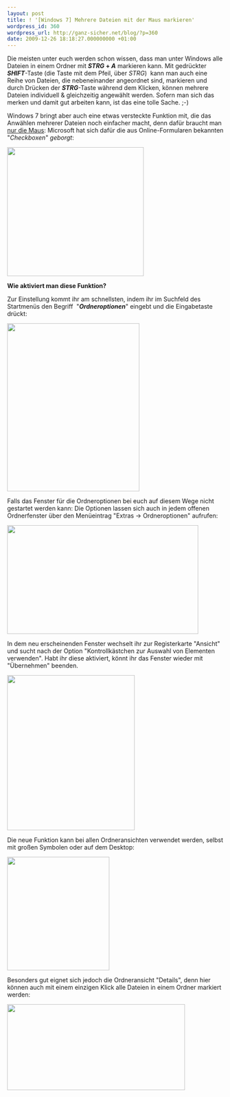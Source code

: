 ```yaml
---
layout: post
title: ! '[Windows 7] Mehrere Dateien mit der Maus markieren'
wordpress_id: 360
wordpress_url: http://ganz-sicher.net/blog/?p=360
date: 2009-12-26 18:18:27.000000000 +01:00
---
```

Die meisten unter euch werden schon wissen, dass man unter Windows alle Dateien in einem Ordner mit <em><strong>STRG</strong></em><strong> + </strong><em><strong>A</strong> </em>markieren kann. Mit gedrückter <strong><em>SHIFT</em></strong>-Taste (die Taste mit dem Pfeil, über <em>STRG</em>)  kann man auch eine Reihe von Dateien, die nebeneinander angeordnet sind, markieren und durch Drücken der <strong><em>STRG</em></strong>-Taste während dem Klicken, können mehrere Dateien individuell &amp; gleichzeitig angewählt werden. Sofern man sich das merken und damit gut arbeiten kann, ist das eine tolle Sache. ;-)

Windows 7 bringt aber auch eine etwas versteckte Funktion mit, die das Anwählen mehrerer Dateien noch einfacher macht, denn dafür braucht man <span style="text-decoration: underline;">nur die Maus</span>: Microsoft hat sich dafür die aus Online-Formularen bekannten "<em>Checkboxen</em>" <em>geborgt</em>:

<a class="borderimg" href="http://ganz-sicher.net/blog/wp-content/uploads/dateien-mit-der-maus-markieren.png"><img class="aligncenter size-full wp-image-361" title="dateien mit der maus markieren" src="http://ganz-sicher.net/blog/wp-content/uploads/dateien-mit-der-maus-markieren.png" alt="" width="318" height="300" /></a>

<!--more--><strong>Wie aktiviert man diese Funktion?
<span style="font-weight: normal;">Zur Einstellung kommt ihr am schnellsten, indem ihr im Suchfeld des Startmenüs den Begriff  "<em><strong>Ordneroptionen</strong></em>" eingebt und die Eingabetaste drückt:</span></strong>

<strong><span style="font-weight: normal;"><a class="borderimg" href="http://ganz-sicher.net/blog/wp-content/uploads/ordneroptionen-aufrufen.png"><img class="aligncenter size-full wp-image-362" title="ordneroptionen aufrufen" src="http://ganz-sicher.net/blog/wp-content/uploads/ordneroptionen-aufrufen.png" alt="" width="308" height="391" /></a>
</span></strong>

Falls das Fenster für die Ordneroptionen bei euch auf diesem Wege nicht gestartet werden kann: Die Optionen lassen sich auch in jedem offenen Ordnerfenster über den Menüeintrag "Extras -&gt; Ordneroptionen" aufrufen:

<a class="borderimg" href="http://ganz-sicher.net/blog/wp-content/uploads/ordneroptionen-im-ordner-aufrufen.png"><img class="aligncenter size-full wp-image-363" title="ordneroptionen im ordner aufrufen" src="http://ganz-sicher.net/blog/wp-content/uploads/ordneroptionen-im-ordner-aufrufen.png" alt="" width="445" height="253" /></a>

In dem neu erscheinenden Fenster wechselt ihr zur Registerkarte "Ansicht" und sucht nach der Option "Kontrollkästchen zur Auswahl von Elementen verwenden". Habt ihr diese aktiviert, könnt ihr das Fenster wieder mit "Übernehmen" beenden.

<a class="borderimg" href="http://ganz-sicher.net/blog/wp-content/uploads/kontrollkästchen-aktivieren.png"><img class="aligncenter size-full wp-image-364" title="kontrollkästchen aktivieren" src="http://ganz-sicher.net/blog/wp-content/uploads/kontrollkästchen-aktivieren.png" alt="" width="297" height="361" /></a>

Die neue Funktion kann bei allen Ordneransichten verwendet werden, selbst mit großen Symbolen oder auf dem Desktop:

<a class="borderimg" href="http://ganz-sicher.net/blog/wp-content/uploads/desktop-dateien-markieren.png"><img class="aligncenter size-full wp-image-365" title="desktop - dateien markieren" src="http://ganz-sicher.net/blog/wp-content/uploads/desktop-dateien-markieren.png" alt="" width="238" height="264" /></a>

Besonders gut eignet sich jedoch die Ordneransicht "Details", denn hier können auch mit einem einzigen Klick alle Dateien in einem Ordner markiert werden:

<a class="borderimg" href="http://ganz-sicher.net/blog/wp-content/uploads/detailansicht-alle-dateien-markieren1.png"><img class="aligncenter size-full wp-image-367" title="detailansicht - alle dateien markieren" src="http://ganz-sicher.net/blog/wp-content/uploads/detailansicht-alle-dateien-markieren1.png" alt="" width="414" height="200" /></a>
